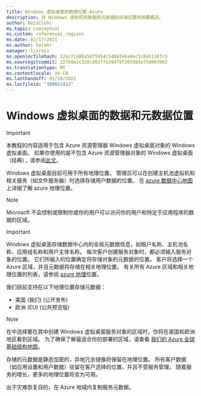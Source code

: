 ```yaml
---
title: Windows 虚拟桌面的数据位置-Azure
description: 对 Windows 虚拟机的数据和元数据的存储位置的简要概述。
author: Heidilohr
ms.topic: conceptual
ms.custom: references_regions
ms.date: 02/17/2021
ms.author: helohr
manager: lizross
ms.openlocfilehash: 12ec71a86a5df5954c14097e6a0ec5c8a5138fc5
ms.sourcegitcommit: 227b9a1c120cd01f7a39479f20f883e75d86f062
ms.translationtype: MT
ms.contentlocale: zh-CN
ms.lasthandoff: 02/18/2021
ms.locfileid: "100652422"
---
```

# <a name="data-and-metadata-locations-for-windows-virtual-desktop"></a>Windows 虚拟桌面的数据和元数据位置

>[!IMPORTANT]
>本教程的内容适用于包含 Azure 资源管理器 Windows 虚拟桌面对象的 Windows 虚拟桌面。 如果你使用的是不包含 Azure 资源管理器对象的 Windows 虚拟桌面（经典），请参阅[此文](./virtual-desktop-fall-2019/data-locations-2019.md)。

Windows 虚拟桌面目前可用于所有地理位置。 管理员可以在创建主机池虚拟机和相关服务（如文件服务器）时选择存储用户数据的位置。 在 [azure 数据中心地图](https://azuredatacentermap.azurewebsites.net/)上详细了解 azure 地理位置。

>[!NOTE]
>Microsoft 不会控制或限制你或你的用户可以访问你的用户和特定于应用程序的数据的区域。

>[!IMPORTANT]
>Windows 虚拟桌面存储数据中心内的全局元数据信息，如租户名称、主机池名称、应用组名称和用户主体名称。 每次客户创建服务对象时，都必须输入服务对象的位置。 它们所输入的位置确定将存储对象的元数据的位置。 客户将选择一个 Azure 区域，并且元数据将存储在相关地理位置。 有关所有 Azure 区域和相关地理位置的列表，请参阅 [azure 地理](https://azure.microsoft.com/global-infrastructure/geographies/)位置。

我们目前支持在以下地理位置存储元数据：

- 美国 (我们)  (公开发布) 
- 欧洲 (EU)  (公共预览版)  

>[!NOTE]
> 在中选择要在其中创建 Windows 虚拟桌面服务对象的区域时，你将在美国和欧洲地区看到区域。 为了确保了解最适合你的部署的区域，请查看 [我们的 Azure 全球基础结构地图](https://azure.microsoft.com/global-infrastructure/geographies/#geographies)。

存储的元数据是静态加密的，异地冗余镜像将保留在地理位置。 所有客户数据（如应用设置和用户数据）驻留在客户选择的位置，并且不受服务管理。 随着服务的增长，更多的地理位置将变为可用。

出于灾难恢复目的，在 Azure 地域内复制服务元数据。